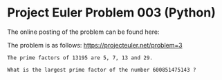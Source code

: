 # Project Euler Problem 003 (Python)
The online posting of the problem can be found here:

The problem is as follows: https://projecteuler.net/problem=3

```
The prime factors of 13195 are 5, 7, 13 and 29.

What is the largest prime factor of the number 600851475143 ?
```
